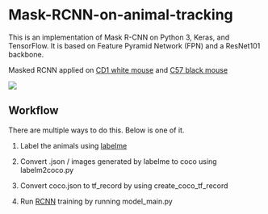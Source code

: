 # Mask-RCNN-on-animal-tracking

This is an implementation of Mask R-CNN on Python 3, Keras, and TensorFlow. It is based on Feature Pyramid Network (FPN) and a ResNet101 backbone. 

Masked RCNN applied on [CD1 white mouse](https://www.criver.com/sites/default/files/resources/CD-1IGSMouseModelInformationSheet.pdf) and [C57 black mouse](https://www.jax.org/strain/000664)

![](/images/maskedrcnn_mice.gif)	


## Workflow

There are multiple ways to do this. Below is one of it.

1. Label the animals using [labelme](https://github.com/wkentaro/labelme)

2. Convert .json / images generated by labelme to coco using labelm2coco.py

3. Convert coco.json to tf_record by using create_coco_tf_record

4. Run [RCNN](https://github.com/matterport/Mask_RCNN) training by running model_main.py
